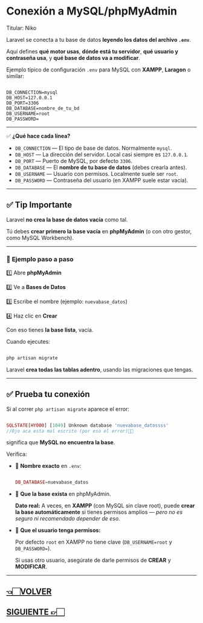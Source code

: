 # Conexión a MySQL/phpMyAdmin

Titular: Niko

Laravel se conecta a tu base de datos **leyendo los datos del archivo `.env`**.

Aquí defines **qué motor usas**, **dónde está tu servidor**, **qué usuario y contraseña usa**, y **qué base de datos va a modificar**.

Ejemplo típico de configuración `.env` para MySQL con **XAMPP**, **Laragon** o similar:

```

DB_CONNECTION=mysql
DB_HOST=127.0.0.1
DB_PORT=3306
DB_DATABASE=nombre_de_tu_bd
DB_USERNAME=root
DB_PASSWORD=

```

---

✅ **¿Qué hace cada línea?**

- `DB_CONNECTION` — El tipo de base de datos. Normalmente `mysql`.
- `DB_HOST` — La dirección del servidor. Local casi siempre es `127.0.0.1`.
- `DB_PORT` — Puerto de MySQL, por defecto `3306`.
- `DB_DATABASE` — El **nombre de tu base de datos** (debes crearla antes).
- `DB_USERNAME` — Usuario con permisos. Localmente suele ser `root`.
- `DB_PASSWORD` — Contraseña del usuario (en XAMPP suele estar vacía).

---

## ✅ **Tip Importante**

Laravel **no crea la base de datos vacía** como tal.

Tú debes **crear primero la base vacía** en **phpMyAdmin** (o con otro gestor, como MySQL Workbench).

---

### 📌 **Ejemplo paso a paso**

1️⃣ Abre **phpMyAdmin**

2️⃣ Ve a **Bases de Datos**

3️⃣ Escribe el nombre (ejemplo: `nuevabase_datos`)

4️⃣ Haz clic en **Crear**

Con eso tienes **la base lista**, vacía.

Cuando ejecutes:

```bash

php artisan migrate

```

Laravel **crea todas las tablas adentro**, usando las migraciones que tengas.

---

## ✅ **Prueba tu conexión**

Si al correr `php artisan migrate` aparece el error:

```php

SQLSTATE[HY000] [1049] Unknown database 'nuevabase_datossss'
//Ojo aca esta mal escrito (por eso el error)☝🏻
```

significa que **MySQL no encuentra la base**.

Verifica:

- 📌 **Nombre exacto** en `.env`:
    
    ```php
    
    DB_DATABASE=nuevabase_datos
    
    ```
    
- 📌 **Que la base exista** en phpMyAdmin.
    
    **Dato real:** A veces, en **XAMPP** (con MySQL sin clave root), puede **crear la base automáticamente** si tienes permisos amplios — *pero no es seguro ni recomendado depender de eso.*
    
- 📌 **Que el usuario tenga permisos:**
    
    Por defecto `root` en XAMPP no tiene clave (`DB_USERNAME=root` y `DB_PASSWORD=`).
    
    Si usas otro usuario, asegúrate de darle permisos de **CREAR** y **MODIFICAR**.
    

---

## [👈🏻VOLVER](Laravel%20Wiki%20Todo%20lo%20necesario%20para%20aprender%20Larav%20227d9e22edae8085a463fc5448c36870.md)

## [SIGUIENTE 👉🏻](Crear%20y%20ejecutar%20migraciones%20227d9e22edae80129ef5e9f11d2e8757.md)